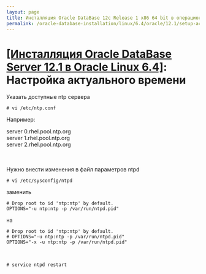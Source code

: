 ```yaml
---
layout: page
title: Инсталляция Oracle DataBase 12c Release 1 x86 64 bit в операционной системе Oracle Linux 6.4 x86_64
permalink: /oracle-database-installation/linux/6.4/oracle/12.1/setup-actual-time/
---
```


# <a href="/oracle-database-installation/linux/6.4/oracle/12.1/">[Инсталляция Oracle DataBase Server 12.1 в Oracle Linux 6.4]</a>:  Настройка актуального времени




Указать доступные ntp сервера


	# vi /etc/ntp.conf


Например:

server 0.rhel.pool.ntp.org<br/>
server 1.rhel.pool.ntp.org<br/>
server 2.rhel.pool.ntp.org<br/>


<br/><br/>
Нужно внести изменения в файл параметров ntpd

	# vi /etc/sysconfig/ntpd


заменить

	# Drop root to id 'ntp:ntp' by default.
	OPTIONS="-u ntp:ntp -p /var/run/ntpd.pid"


на

	# Drop root to id 'ntp:ntp' by default.
	# OPTIONS="-u ntp:ntp -p /var/run/ntpd.pid"
	OPTIONS="-x -u ntp:ntp -p /var/run/ntpd.pid"



<br/>

	# service ntpd restart
